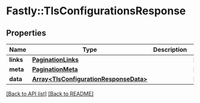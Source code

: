 # Fastly::TlsConfigurationsResponse

## Properties

| Name | Type | Description | Notes |
| ---- | ---- | ----------- | ----- |
| **links** | [**PaginationLinks**](PaginationLinks.md) |  | [optional] |
| **meta** | [**PaginationMeta**](PaginationMeta.md) |  | [optional] |
| **data** | [**Array&lt;TlsConfigurationResponseData&gt;**](TlsConfigurationResponseData.md) |  | [optional] |

[[Back to API list]](../../README.md#endpoints) [[Back to README]](../../README.md)

